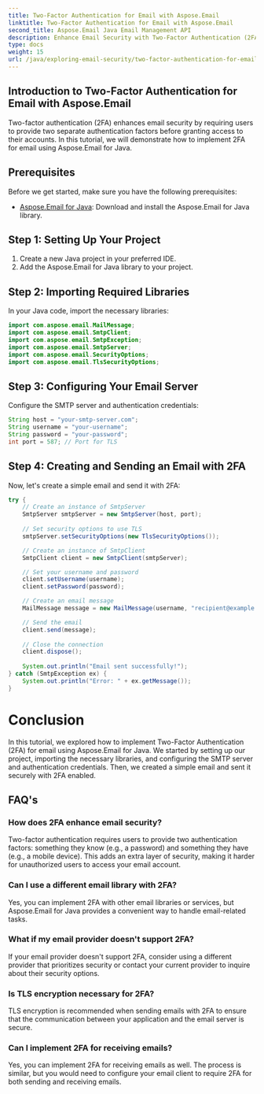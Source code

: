 ```yaml
---
title: Two-Factor Authentication for Email with Aspose.Email
linktitle: Two-Factor Authentication for Email with Aspose.Email
second_title: Aspose.Email Java Email Management API
description: Enhance Email Security with Two-Factor Authentication (2FA) using Aspose.Email for Java. Protect your communication. Learn how in this step-by-step guide.
type: docs
weight: 15
url: /java/exploring-email-security/two-factor-authentication-for-email/
---
```


## Introduction to Two-Factor Authentication for Email with Aspose.Email

Two-factor authentication (2FA) enhances email security by requiring users to provide two separate authentication factors before granting access to their accounts. In this tutorial, we will demonstrate how to implement 2FA for email using Aspose.Email for Java. 

## Prerequisites

Before we get started, make sure you have the following prerequisites:

- [Aspose.Email for Java](https://releases.aspose.com/email/java/): Download and install the Aspose.Email for Java library.

## Step 1: Setting Up Your Project

1. Create a new Java project in your preferred IDE.
2. Add the Aspose.Email for Java library to your project.

## Step 2: Importing Required Libraries

In your Java code, import the necessary libraries:

```java
import com.aspose.email.MailMessage;
import com.aspose.email.SmtpClient;
import com.aspose.email.SmtpException;
import com.aspose.email.SmtpServer;
import com.aspose.email.SecurityOptions;
import com.aspose.email.TlsSecurityOptions;
```

## Step 3: Configuring Your Email Server

Configure the SMTP server and authentication credentials:

```java
String host = "your-smtp-server.com";
String username = "your-username";
String password = "your-password";
int port = 587; // Port for TLS
```

## Step 4: Creating and Sending an Email with 2FA

Now, let's create a simple email and send it with 2FA:

```java
try {
    // Create an instance of SmtpServer
    SmtpServer smtpServer = new SmtpServer(host, port);
    
    // Set security options to use TLS
    smtpServer.setSecurityOptions(new TlsSecurityOptions());

    // Create an instance of SmtpClient
    SmtpClient client = new SmtpClient(smtpServer);

    // Set your username and password
    client.setUsername(username);
    client.setPassword(password);

    // Create an email message
    MailMessage message = new MailMessage(username, "recipient@example.com", "Subject", "Message body");

    // Send the email
    client.send(message);
    
    // Close the connection
    client.dispose();
    
    System.out.println("Email sent successfully!");
} catch (SmtpException ex) {
    System.out.println("Error: " + ex.getMessage());
}
```
# Conclusion

In this tutorial, we explored how to implement Two-Factor Authentication (2FA) for email using Aspose.Email for Java. We started by setting up our project, importing the necessary libraries, and configuring the SMTP server and authentication credentials. Then, we created a simple email and sent it securely with 2FA enabled.

## FAQ's

### How does 2FA enhance email security?

Two-factor authentication requires users to provide two authentication factors: something they know (e.g., a password) and something they have (e.g., a mobile device). This adds an extra layer of security, making it harder for unauthorized users to access your email account.

### Can I use a different email library with 2FA?

Yes, you can implement 2FA with other email libraries or services, but Aspose.Email for Java provides a convenient way to handle email-related tasks.

### What if my email provider doesn't support 2FA?

If your email provider doesn't support 2FA, consider using a different provider that prioritizes security or contact your current provider to inquire about their security options.

### Is TLS encryption necessary for 2FA?

TLS encryption is recommended when sending emails with 2FA to ensure that the communication between your application and the email server is secure.

### Can I implement 2FA for receiving emails?

Yes, you can implement 2FA for receiving emails as well. The process is similar, but you would need to configure your email client to require 2FA for both sending and receiving emails.
